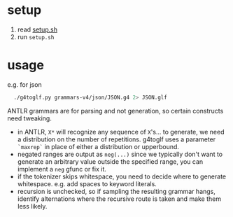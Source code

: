 # setup

1. read [setup.sh](setup.sh)
2. run `setup.sh`

# usage
e.g. for json
``` bash
  ./g4toglf.py grammars-v4/json/JSON.g4 2> JSON.glf
```

ANTLR grammars are for parsing and not generation, so certain constructs need
tweaking.

- in ANTLR, `X*` will recognize any sequence of `X`'s... to generate, we need
  a distribution on the number of repetitions.  g4toglf uses a parameter
  `` `maxrep` `` in place of either a distribution or upperbound.
- negated ranges are output as `neg(...)` since we typically
  don't want to generate an arbitrary value outside the specified range, you
  can implement a `neg` gfunc or fix it.
- if the tokenizer skips whitespace, you need to decide where to generate
  whitespace.  e.g. add spaces to keyword literals.
- recursion is unchecked, so if sampling the resulting grammar hangs,
  identify alternations where the recursive route is taken and make them less
  likely.

